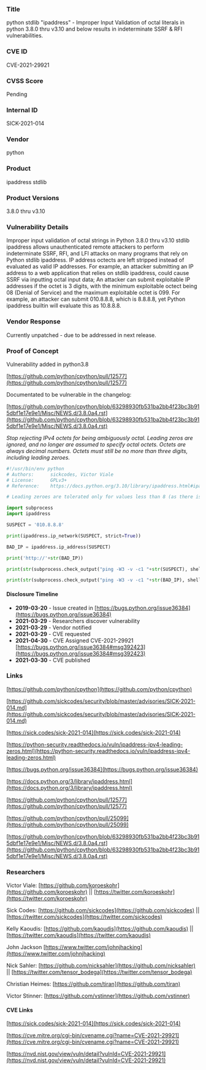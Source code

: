 ### Title
python stdlib "ipaddress" - Improper Input Validation of octal literals in python 3.8.0 thru v3.10 and below results in indeterminate SSRF & RFI vulnerabilities.

### CVE ID
CVE-2021-29921

### CVSS Score
Pending

### Internal ID
SICK-2021-014
        
### Vendor
python
        
### Product
ipaddress stdlib

### Product Versions
3.8.0 thru v3.10

### Vulnerability Details

Improper input validation of octal strings in Python 3.8.0 thru v3.10 stdlib ipaddress allows unauthenticated remote attackers to perform indeterminate SSRF, RFI, and LFI attacks on many programs that rely on Python stdlib ipaddress. IP address octects are left stripped instead of evaluated as valid IP addresses. For example, an attacker submitting an IP address to a web application that relies on stdlib ipaddress, could cause SSRF via inputting octal input data; An attacker can submit exploitable IP addresses if the octet is 3 digits, with the minimum exploitable octect being 08 (Denial of Service) and the maximum exploitable octet is 099. For example, an attacker can submit 010.8.8.8, which is 8.8.8.8, yet Python ipaddress builtin will evaluate this as 10.8.8.8.


### Vendor Response
Currently unpatched - due to be addressed in next release.

### Proof of Concept

Vulnerability added in python3.8

[https://github.com/python/cpython/pull/12577](https://github.com/python/cpython/pull/12577)

Documentated to be vulnerable in the changelog:

[https://github.com/python/cpython/blob/63298930fb531ba2bb4f23bc3b915dbf1e17e9e1/Misc/NEWS.d/3.8.0a4.rst](https://github.com/python/cpython/blob/63298930fb531ba2bb4f23bc3b915dbf1e17e9e1/Misc/NEWS.d/3.8.0a4.rst)


*Stop rejecting IPv4 octets for being ambiguously octal. Leading zeros are ignored, and no longer are assumed to specify octal octets. Octets are always decimal numbers. Octets must still be no more than three digits, including leading zeroes.*


```python
#!/usr/bin/env python
# Authors:      sickcodes, Victor Viale
# License:      GPLv3+
# Reference:    https://docs.python.org/3.10/library/ipaddress.html#ipaddress.IPv4Address

# Leading zeroes are tolerated only for values less than 8 (as there is no ambiguity between the decimal and octal interpretations of such strings).

import subprocess
import ipaddress

SUSPECT = '010.8.8.8'

print(ipaddress.ip_network(SUSPECT, strict=True))

BAD_IP = ipaddress.ip_address(SUSPECT)

print('http://'+str(BAD_IP))

print(str(subprocess.check_output("ping -W3 -v -c1 "+str(SUSPECT), shell=True, universal_newlines=True).strip()))

print(str(subprocess.check_output("ping -W3 -v -c1 "+str(BAD_IP), shell=True, universal_newlines=True).strip()))

```

#### Disclosure Timeline
* **2019-03-20** - Issue created in [https://bugs.python.org/issue36384](https://bugs.python.org/issue36384)
* **2021-03-29** - Researchers discover vulnerability
* **2021-03-29** - Vendor notified
* **2021-03-29** - CVE requested
* **2021-04-30** - CVE Assigned CVE-2021-29921 [https://bugs.python.org/issue36384#msg392423](https://bugs.python.org/issue36384#msg392423)
* **2021-03-30** - CVE published

### Links

[https://github.com/python/cpython](https://github.com/python/cpython)

[https://github.com/sickcodes/security/blob/master/advisories/SICK-2021-014.md](https://github.com/sickcodes/security/blob/master/advisories/SICK-2021-014.md)

[https://sick.codes/sick-2021-014](https://sick.codes/sick-2021-014)

[https://python-security.readthedocs.io/vuln/ipaddress-ipv4-leading-zeros.html](https://python-security.readthedocs.io/vuln/ipaddress-ipv4-leading-zeros.html)

[https://bugs.python.org/issue36384](https://bugs.python.org/issue36384)

[https://docs.python.org/3/library/ipaddress.html](https://docs.python.org/3/library/ipaddress.html)

[https://github.com/python/cpython/pull/12577](https://github.com/python/cpython/pull/12577)

[https://github.com/python/cpython/pull/25099](https://github.com/python/cpython/pull/25099)

[https://github.com/python/cpython/blob/63298930fb531ba2bb4f23bc3b915dbf1e17e9e1/Misc/NEWS.d/3.8.0a4.rst](https://github.com/python/cpython/blob/63298930fb531ba2bb4f23bc3b915dbf1e17e9e1/Misc/NEWS.d/3.8.0a4.rst)


### Researchers

Victor Viale: [https://github.com/koroeskohr](https://github.com/koroeskohr) || [https://twitter.com/koroeskohr](https://twitter.com/koroeskohr)

Sick Codes: [https://github.com/sickcodes](https://github.com/sickcodes) || [https://twitter.com/sickcodes](https://twitter.com/sickcodes)

Kelly Kaoudis: [https://github.com/kaoudis](https://github.com/kaoudis) || [https://twitter.com/kaoudis](https://twitter.com/kaoudis)

John Jackson [https://www.twitter.com/johnjhacking](https://www.twitter.com/johnjhacking)

Nick Sahler: [https://github.com/nicksahler](https://github.com/nicksahler) || [https://twitter.com/tensor_bodega](https://twitter.com/tensor_bodega) 

Christian Heimes: [https://github.com/tiran](https://github.com/tiran)

Victor Stinner: [https://github.com/vstinner](https://github.com/vstinner)


#### CVE Links

[https://sick.codes/sick-2021-014](https://sick.codes/sick-2021-014)

[https://cve.mitre.org/cgi-bin/cvename.cgi?name=CVE-2021-29921](https://cve.mitre.org/cgi-bin/cvename.cgi?name=CVE-2021-29921)

[https://nvd.nist.gov/view/vuln/detail?vulnId=CVE-2021-29921](https://nvd.nist.gov/view/vuln/detail?vulnId=CVE-2021-29921)
